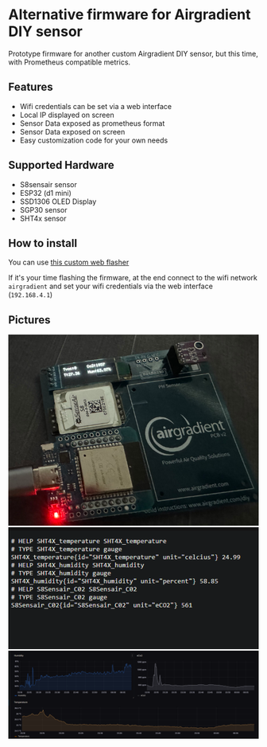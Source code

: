 # Alternative firmware for Airgradient DIY sensor

Prototype firmware for another custom Airgradient DIY sensor, but this time, with Prometheus compatible metrics.

## Features

- Wifi credentials can be set via a web interface
- Local IP displayed on screen
- Sensor Data exposed as prometheus format
- Sensor Data exposed on screen
- Easy customization code for your own needs

## Supported Hardware

- S8sensair sensor
- ESP32 (d1 mini)
- SSD1306 OLED Display
- SGP30 sensor
- SHT4x sensor

## How to install

You can use [this custom web flasher](https://olivierargentieri.github.io/OpenAGFlasher/)

If it's your time flashing the firmware, at the end connect to the wifi network `airgradient` and set your wifi credentials via the web interface (`192.168.4.1`)

## Pictures

![Official Airgradient PCB](./img/AGPCB.png)
![Prometheus Data](./img/metrics.png)
![grafana](./img/grafana.png)
